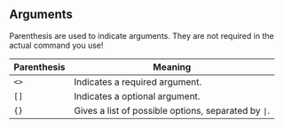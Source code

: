 ## Arguments

Parenthesis are used to indicate arguments. They are not required in the actual command you use!

| Parenthesis | Meaning                                              |
|-------------|------------------------------------------------------|
| `<>`        | Indicates a required argument.                       |
| `[]`        | Indicates a optional argument.                       |
| `{}`        | Gives a list of possible options, separated by `\|`. |